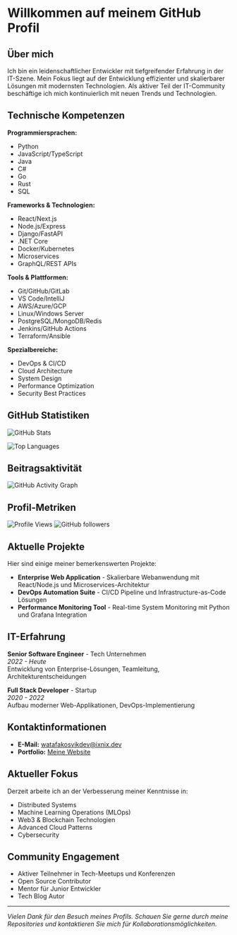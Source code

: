 # Willkommen auf meinem GitHub Profil

## Über mich

Ich bin ein leidenschaftlicher Entwickler mit tiefgreifender Erfahrung in der IT-Szene. Mein Fokus liegt auf der Entwicklung effizienter und skalierbarer Lösungen mit modernsten Technologien. Als aktiver Teil der IT-Community beschäftige ich mich kontinuierlich mit neuen Trends und Technologien.

## Technische Kompetenzen

**Programmiersprachen:**
- Python
- JavaScript/TypeScript
- Java
- C#
- Go
- Rust
- SQL

**Frameworks & Technologien:**
- React/Next.js
- Node.js/Express
- Django/FastAPI
- .NET Core
- Docker/Kubernetes
- Microservices
- GraphQL/REST APIs

**Tools & Plattformen:**
- Git/GitHub/GitLab
- VS Code/IntelliJ
- AWS/Azure/GCP
- Linux/Windows Server
- PostgreSQL/MongoDB/Redis
- Jenkins/GitHub Actions
- Terraform/Ansible

**Spezialbereiche:**
- DevOps & CI/CD
- Cloud Architecture
- System Design
- Performance Optimization
- Security Best Practices

## GitHub Statistiken

![GitHub Stats](https://github-readme-stats.vercel.app/api?username=watafakoviskdev&show_icons=true&theme=default&hide_border=true&count_private=true)

![Top Languages](https://github-readme-stats.vercel.app/api/top-langs/?username=watafakoviskdev&layout=compact&theme=default&hide_border=true)

## Beitragsaktivität

![GitHub Activity Graph](https://github-readme-activity-graph.vercel.app/graph?usernamewatafakoviskdev&theme=github-compact)

## Profil-Metriken

![Profile Views](https://komarev.com/ghpvc/?username=watafakoviskdev&color=blue&style=flat)
![GitHub followers](https://img.shields.io/github/followers/watafakoviskdev?label=Followers&style=social)

## Aktuelle Projekte

Hier sind einige meiner bemerkenswerten Projekte:

- **Enterprise Web Application** - Skalierbare Webanwendung mit React/Node.js und Microservices-Architektur
- **DevOps Automation Suite** - CI/CD Pipeline und Infrastructure-as-Code Lösungen
- **Performance Monitoring Tool** - Real-time System Monitoring mit Python und Grafana Integration

## IT-Erfahrung

**Senior Software Engineer** - Tech Unternehmen  
*2022 - Heute*  
Entwicklung von Enterprise-Lösungen, Teamleitung, Architekturentscheidungen

**Full Stack Developer** - Startup  
*2020 - 2022*  
Aufbau moderner Web-Applikationen, DevOps-Implementierung

## Kontaktinformationen

- **E-Mail:** watafakosvikdev@ixnix.dev
- **Portfolio:** [Meine Website](https://yourwebsite.com)

## Aktueller Fokus

Derzeit arbeite ich an der Verbesserung meiner Kenntnisse in:
- Distributed Systems
- Machine Learning Operations (MLOps)
- Web3 & Blockchain Technologien
- Advanced Cloud Patterns
- Cybersecurity

## Community Engagement

- Aktiver Teilnehmer in Tech-Meetups und Konferenzen
- Open Source Contributor
- Mentor für Junior Entwickler
- Tech Blog Autor

---

*Vielen Dank für den Besuch meines Profils. Schauen Sie gerne durch meine Repositories und kontaktieren Sie mich für Kollaborationsmöglichkeiten.*
